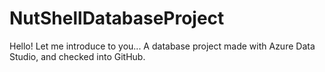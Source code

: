 # NutShellDatabaseProject
Hello! 
Let me introduce to you... 
A database project made with Azure Data Studio, and checked into GitHub.
